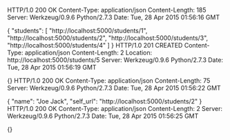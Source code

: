 HTTP/1.0 200 OK
Content-Type: application/json
Content-Length: 185
Server: Werkzeug/0.9.6 Python/2.7.3
Date: Tue, 28 Apr 2015 01:56:16 GMT

{
  "students": [
    "http://localhost:5000/students/1", 
    "http://localhost:5000/students/2", 
    "http://localhost:5000/students/3", 
    "http://localhost:5000/students/4"
  ]
}
HTTP/1.0 201 CREATED
Content-Type: application/json
Content-Length: 2
Location: http://localhost:5000/students/5
Server: Werkzeug/0.9.6 Python/2.7.3
Date: Tue, 28 Apr 2015 01:56:19 GMT

{}
HTTP/1.0 200 OK
Content-Type: application/json
Content-Length: 75
Server: Werkzeug/0.9.6 Python/2.7.3
Date: Tue, 28 Apr 2015 01:56:22 GMT

{
  "name": "Joe Jack", 
  "self_url": "http://localhost:5000/students/2"
}
HTTP/1.0 200 OK
Content-Type: application/json
Content-Length: 2
Server: Werkzeug/0.9.6 Python/2.7.3
Date: Tue, 28 Apr 2015 01:56:25 GMT

{}
